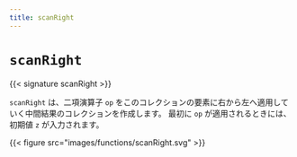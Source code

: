 ```yaml
---
title: scanRight
---
```


# `scanRight`

{{< signature scanRight >}}

`scanRight` は、二項演算子 `op` をこのコレクションの要素に右から左へ適用していく中間結果のコレクションを作成します。
最初に `op` が適用されるときには、初期値 `z` が入力されます。

{{< figure src="images/functions/scanRight.svg" >}}
